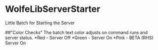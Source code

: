 # WolfeLibServerStarter
Little Batch for Starting the Server 


##"Color Checks"
The batch text color adjusts on command runs and server status.
*Red - Server Off
*Green - Server On
*Pink - BETA (RHS) Server On
